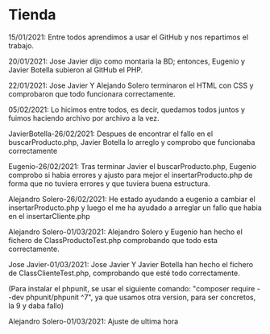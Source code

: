 # Tienda
15/01/2021: Entre todos aprendimos a usar el GitHub y nos repartimos el trabajo.

20/01/2021: Jose Javier dijo como montaria la BD; entonces, Eugenio y Javier Botella subieron al GitHub el PHP.

22/01/2021: Jose Javier Y Alejando Solero terminaron el HTML con CSS y comprobaron que todo funcionara correctamente.

05/02/2021: Lo hicimos entre todos, es decir, quedamos todos juntos y fuimos haciendo archivo por archivo a la vez. 

JavierBotella-26/02/2021: Despues de encontrar el fallo en el buscarProducto.php, Javier Botella lo arreglo y comprobo que funcionaba correctamente

Eugenio-26/02/2021: Tras terminar Javier el buscarProducto.php, Eugenio comprobo si habia errores y ajusto para mejor el insertarProducto.php de forma que no tuviera errores y que tuviera buena estructura.

Alejandro Solero-26/02/2021: He estado ayudando a eugenio a cambiar el insertarProducto.php y luego el me ha ayudado a arreglar un fallo que habia en el insertarCliente.php

Alejandro Solero-01/03/2021: Alejandro Solero y Eugenio han hecho el fichero de ClassProductoTest.php comprobando que todo esta correctamente.

Jose Javier-01/03/2021: Jose Javier Y Javier Botella han hecho el fichero de ClassClienteTest.php, comprobando que esté todo correctamente.

(Para instalar el phpunit, se usar el siguiente comando: "composer require --dev phpunit/phpunit ^7", ya que usamos otra version, para ser concretos, la 9 y daba fallo)

Alejandro Solero-01/03/2021: Ajuste de ultima hora
